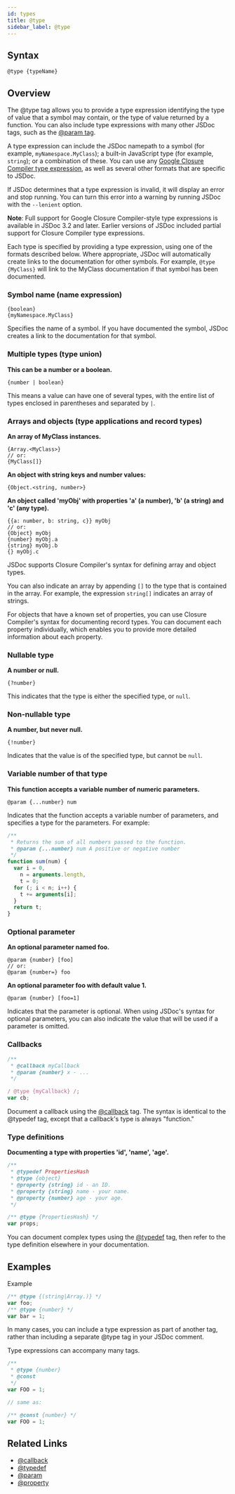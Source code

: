 ```yaml
---
id: types
title: @type
sidebar_label: @type
---
```


## Syntax

`@type {typeName}`

## Overview

The @type tag allows you to provide a type expression identifying the type of value that a symbol may contain, or the type of value returned by a function. You can also include type expressions with many other JSDoc tags, such as the [@param tag](./param.md).

A type expression can include the JSDoc namepath to a symbol (for example, `myNamespace.MyClass`); a built-in JavaScript type (for example, `string`); or a combination of these. You can use any [Google Closure Compiler type expression](https://github.com/google/closure-compiler/wiki/Annotating-JavaScript-for-the-Closure-Compiler#type-expressions), as well as several other formats that are specific to JSDoc.

If JSDoc determines that a type expression is invalid, it will display an error and stop running. You can turn this error into a warning by running JSDoc with the `--lenient` option.

**Note**: Full support for Google Closure Compiler-style type expressions is available in JSDoc 3.2 and later. Earlier versions of JSDoc included partial support for Closure Compiler type expressions.

Each type is specified by providing a type expression, using one of the formats described below. Where appropriate, JSDoc will automatically create links to the documentation for other symbols. For example, `@type {MyClass}` will link to the MyClass documentation if that symbol has been documented.

<!-- | Type name | Syntax example | Description |
| --------- | -------------- | ----------- | -->

### Symbol name (name expression)

```
{boolean}
{myNamespace.MyClass}
```

Specifies the name of a symbol. If you have documented the symbol, JSDoc creates a link to the documentation for that symbol.

### Multiple types (type union)

**This can be a number or a boolean.**

```
{number | boolean}
```

This means a value can have one of several types, with the entire list of types enclosed in parentheses and separated by `|`.

### Arrays and objects (type applications and record types)

**An array of MyClass instances.**

```
{Array.<MyClass>}
// or:
{MyClass[]}
```

**An object with string keys and number values:**

```
{Object.<string, number>}
```

**An object called 'myObj' with properties 'a' (a number), 'b' (a string) and 'c' (any type).**

```
{{a: number, b: string, c}} myObj
// or:
{Object} myObj
{number} myObj.a
{string} myObj.b
{} myObj.c
```

JSDoc supports Closure Compiler's syntax for defining array and object types.

You can also indicate an array by appending `[]` to the type that is contained in the array. For example, the expression `string[]` indicates an array of strings.

For objects that have a known set of properties, you can use Closure Compiler's syntax for documenting record types. You can document each property individually, which enables you to provide more detailed information about each property.

### Nullable type

**A number or null.**

```
{?number}
```

This indicates that the type is either the specified type, or `null`.

### Non-nullable type

**A number, but never null.**

```
{!number}
```

Indicates that the value is of the specified type, but cannot be `null`.

### Variable number of that type

**This function accepts a variable number of numeric parameters.**

```
@param {...number} num
```

Indicates that the function accepts a variable number of parameters, and specifies a type for the parameters. For example:

```js
/**
 * Returns the sum of all numbers passed to the function.
 * @param {...number} num A positive or negative number
 */
function sum(num) {
  var i = 0,
    n = arguments.length,
    t = 0;
  for (; i < n; i++) {
    t += arguments[i];
  }
  return t;
}
```

### Optional parameter

**An optional parameter named foo.**

```
@param {number} [foo]
// or:
@param {number=} foo
```

**An optional parameter foo with default value 1.**

```
@param {number} [foo=1]
```

Indicates that the parameter is optional. When using JSDoc's syntax for optional parameters, you can also indicate the value that will be used if a parameter is omitted.

### Callbacks

```js
/**
 * @callback myCallback
 * @param {number} x - ...
 */

/ @type {myCallback} /;
var cb;
```

Document a callback using the [@callback](./callback.md) tag. The syntax is identical to the @typedef tag, except that a callback's type is always "function."

### Type definitions

**Documenting a type with properties 'id', 'name', 'age'.**

```js
/**
 * @typedef PropertiesHash
 * @type {object}
 * @property {string} id - an ID.
 * @property {string} name - your name.
 * @property {number} age - your age.
 */

/** @type {PropertiesHash} */
var props;
```

You can document complex types using the [@typedef](./typedef.md) tag, then refer to the type definition elsewhere in your documentation.

## Examples

Example

```js
/** @type {(string|Array.)} */
var foo;
/** @type {number} */
var bar = 1;
```

In many cases, you can include a type expression as part of another tag, rather than including a separate @type tag in your JSDoc comment.

Type expressions can accompany many tags.

```js
/**
 * @type {number}
 * @const
 */
var FOO = 1;

// same as:

/** @const {number} */
var FOO = 1;
```

## Related Links

- [@callback](./callback.md)
- [@typedef](./typedef.md)
- [@param](./param.md)
- [@property](./property.md)
